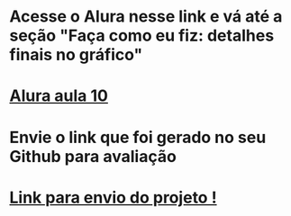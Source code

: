 # Acesse o Alura nesse link e vá até a seção "Faça como eu fiz: detalhes finais no gráfico"
# [Alura aula 10](https://cursos.alura.com.br/course/ciencia-dados-criando-graficos-dinamicos-javascript/task/166753)


# Envie o link que foi gerado no seu Github para avaliação
# [Link para envio do projeto !](https://cursos.alura.com.br/course/ciencia-dados-criando-graficos-dinamicos-javascript/task/166755)